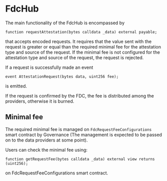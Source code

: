 # FdcHub

The main functionality of the FdcHub is encompassed by

```Solidity
function requestAttestation(bytes calldata _data) external payable;
```

that accepts encoded requests.
It requires that the value sent with the request is greater or equal than the required minimal fee for the attestation type and source of the request.
If the minimal fee is not configured for the attestation type and source of the request, the request is rejected.

If a request is successfully made an event

```Solidity
event AttestationRequest(bytes data, uint256 fee);
```

is emitted.

If the request is confirmed by the FDC, the fee is distributed among the providers, otherwise it is burned.

## Minimal fee

The required minimal fee is managed on `FdcRequestFeeConfigurations` smart contract by Governance
(The management is expected to be passed on to the data providers at some point).

Users can check the minimal fee using:

```Solidity
function getRequestFee(bytes calldata _data) external view returns (uint256);
```

on FdcRequestFeeConfigurations smart contract.
